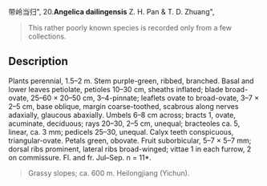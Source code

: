 带岭当归",
20.**Angelica dailingensis** Z. H. Pan & T. D. Zhuang",

> This rather poorly known species is recorded only from a few collections.

## Description
Plants perennial, 1.5–2 m. Stem purple-green, ribbed, branched. Basal and lower leaves petiolate, petioles 10–30 cm, sheaths inflated; blade broad-ovate, 25–60 × 20–50 cm, 3–4-pinnate; leaflets ovate to broad-ovate, 3–7 × 2–5 cm, base oblique, margin coarse-toothed, scabrous along nerves adaxially, glaucous abaxially. Umbels 6–8 cm across; bracts 1, ovate, acuminate, deciduous; rays 20–30, 2–5 cm, unequal; bracteoles ca. 5, linear, ca. 3 mm; pedicels 25–30, unequal. Calyx teeth conspicuous, triangular-ovate. Petals green, obovate. Fruit suborbicular, 5–7 × 5–7 mm; dorsal ribs prominent, lateral ribs broad-winged; vittae 1 in each furrow, 2 on commissure. Fl. and fr. Jul–Sep. n = 11*.

> Grassy slopes; ca. 600 m. Heilongjiang (Yichun).
